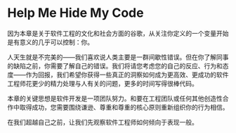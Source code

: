 # Help Me Hide My Code

因为本章是关于软件工程的文化和社会方面的谷歌，从关注你定义的一个变量开始是有意义的几乎可以控制：你。

人天生就是不完美的——我们喜欢说人类主要是一群间歇性错误。但在你了解同事的缺陷之前，你需要了解自己的错误。我们将请您考虑您的自己的反应、行为和态度——作为回报，我们希望你获得一些真正的洞察如何成为更高效、更成功的软件工程师花更少的精力处理与人有关的问题，更多的时间写得很棒代码。

本章的关键思想是软件开发是一项团队努力。和要在工程团队或任何其他创造性合作中取得成功，您需要围绕谦逊、尊重和尊重的核心原则重新组织你的行为相信。

在我们超越自己之前，让我们先观察软件工程师如何倾向于表现一般。

